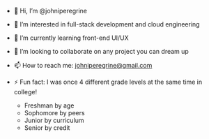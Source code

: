 - 👋 Hi, I’m @johniperegrine
- 👀 I’m interested in full-stack development and cloud engineering
- 🌱 I’m currently learning front-end UI/UX
- 💞️ I’m looking to collaborate on any project you can dream up
- 📫 How to reach me: johniperegrine@gmail.com

- ⚡ Fun fact:
  I was once 4 different grade levels at the same time in college!
  - Freshman by age
  - Sophomore by peers
  - Junior by curriculum
  - Senior by credit
